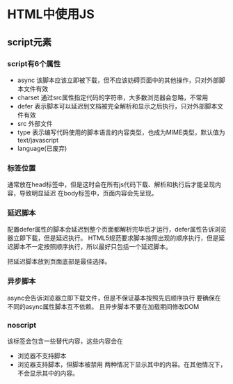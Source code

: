 # HTML中使用JS
## script元素
### script有6个属性
- async  该脚本应该立即被下载，但不应该妨碍页面中的其他操作，只对外部脚本文件有效    
- charset  通过src属性指定代码的字符串，大多数浏览器会忽略，不常用
- defer  表示脚本可以延迟到文档被完全解析和显示之后执行，只对外部脚本文件有效
- src  外部文件
- type  表示编写代码使用的脚本语言的内容类型，也成为MIME类型，默认值为text/javascript
- language(已废弃)

### 标签位置
通常放在head标签中，但是这时会在所有js代码下载、解析和执行后才能呈现内容，导致明显延迟
在body标签中，页面内容会先呈现。
### 延迟脚本
配置defer属性的脚本会延迟到整个页面都解析完毕后才运行，defer属性告诉浏览器立即下载，但是延迟执行。
HTML5规范要求脚本按照出现的顺序执行，但是延迟脚本不一定按照顺序执行，所以最好只包括一个延迟脚本。

把延迟脚本放到页面底部是最佳选择。

### 异步脚本
async会告诉浏览器立即下载文件，但是不保证基本按照先后顺序执行
要确保在不同的async属性脚本互不依赖。
且异步脚本不要在加载期间修改DOM

### noscript
该标签会包含一些替代内容，这些内容会在
- 浏览器不支持脚本
- 浏览器支持脚本，但脚本被禁用
两种情况下显示其中的内容。在其他情况下，不会显示其中的内容。

